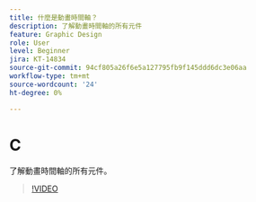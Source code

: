 ```yaml
---
title: 什麼是動畫時間軸？
description: 了解動畫時間軸的所有元件
feature: Graphic Design
role: User
level: Beginner
jira: KT-14834
source-git-commit: 94cf805a26f6e5a127795fb9f145ddd6dc3e06aa
workflow-type: tm+mt
source-wordcount: '24'
ht-degree: 0%

---
```


# C

了解動畫時間軸的所有元件。

>[!VIDEO](https://video.tv.adobe.com/v/3426978?quality=12&learn=on&hidetitle=true)
